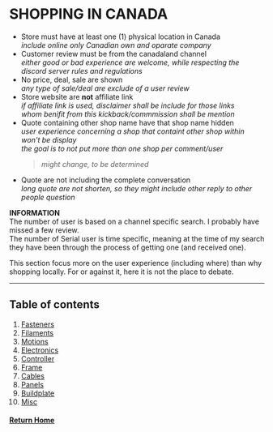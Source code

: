 # **SHOPPING IN CANADA**
 
- Store must have at least one (1) physical location in Canada  
  *include online only Canadian own and oparate company*
- Customer review must be from the canadaland channel  
  *either good or bad experience are welcome, while respecting the discord server rules and regulations*
- No price, deal, sale are shown  
  *any type of sale/deal are exclude of a user review*
- Store website are __not__ affiliate link  
  *if affiliate link is used, disclaimer shall be include for those links*  
  *whom benifit from this kickback/commmission shall be mention*
- Quote containing other shop name have that shop name hidden  
  *user experience concerning a shop that containt other shop within won't be display*  
  *the goal is to not put more than one shop per comment/user*  
  > *might change, to be determined*  
- Quote are not including the complete conversation  
  *long quote are not shorten, so they might include other reply to other people question*  

**INFORMATION**  
The number of user is based on a channel specific search. I probably have missed a few review.  
The number of Serial user is time specific, meaning at the time of my search they have been through the process of getting one (and received one).  

This section focus more on the user experience (including where) than why shopping locally. For or against it, here it is not the place to debate.  

---
## **Table of contents**
1. [Fasteners](001FastenersCAD.md)  
2. [Filaments](002FilamentsCAD.md)  
3. [Motions](003MotionsCAD.md)  
4. [Electronics](004ElectronicsCAD.md)
5. [Controller](005ControllerCAD.md)  
6. [Frame](006FrameCAD.md)  
7. [Cables](007CablesCAD.md)  
8. [Panels](008PanelsCAD.md)  
9. [Buildplate](009BuildplateCAD.md)  
10. [Misc](010MiscCAD.md)

#### [Return Home](../README.md)
